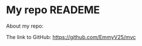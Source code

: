 My repo READEME
=================

About my repo:

The link to GitHub: https://github.com/EmmyV25/mvc
